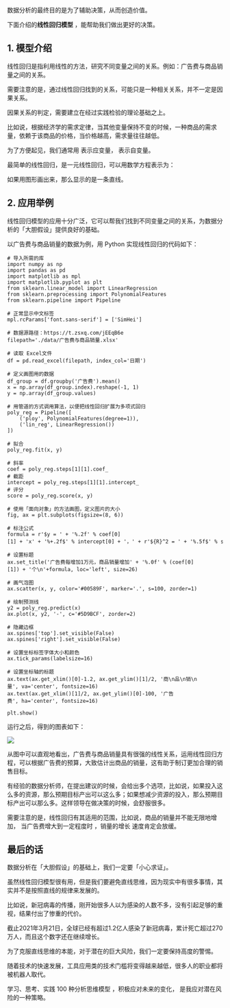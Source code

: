 数据分析的最终目的是为了辅助决策，从而创造价值。

下面介绍的**线性回归模型** ，能帮助我们做出更好的决策。

## **1\. 模型介绍**

线性回归是指利用线性的方法，研究不同变量之间的关系。例如：广告费与商品销量之间的关系。

需要注意的是，通过线性回归找到的关系，可能只是一种相关关系，并不一定是因果关系。

因果关系的判定，需要建立在经过实践检验的理论基础之上。

比如说，根据经济学的需求定律，当其他变量保持不变的时候，一种商品的需求量，依赖于该商品的价格，当价格越高，需求量往往越低。

为了方便起见，我们通常用  表示应变量，  表示自变量。

最简单的线性回归，是一元线性回归，可以用数学方程表示为：

如果用图形画出来，那么显示的是一条直线。

## **2\. 应用举例**

线性回归模型的应用十分广泛，它可以帮我们找到不同变量之间的关系，为数据分析的「大胆假设」提供良好的基础。

以广告费与商品销量的数据为例，用 Python 实现线性回归的代码如下：

    
    
    # 导入所需的库  
    import numpy as np  
    import pandas as pd  
    import matplotlib as mpl  
    import matplotlib.pyplot as plt  
    from sklearn.linear_model import LinearRegression  
    from sklearn.preprocessing import PolynomialFeatures  
    from sklearn.pipeline import Pipeline  
      
    # 正常显示中文标签  
    mpl.rcParams['font.sans-serif'] = ['SimHei']  
      
    # 数据源路径：https://t.zsxq.com/jEEqB6e  
    filepath='./data/广告费与商品销量.xlsx'  
      
    # 读取 Excel文件  
    df = pd.read_excel(filepath, index_col='日期')  
      
    # 定义画图用的数据  
    df_group = df.groupby('广告费').mean()  
    x = np.array(df_group.index).reshape(-1, 1)  
    y = np.array(df_group.values)  
      
    # 用管道的方式调用算法，以便把线性回归扩展为多项式回归  
    poly_reg = Pipeline([  
        ('ploy', PolynomialFeatures(degree=1)),  
        ('lin_reg', LinearRegression())  
    ])  
      
    # 拟合  
    poly_reg.fit(x, y)  
      
    # 斜率  
    coef = poly_reg.steps[1][1].coef_  
    # 截距  
    intercept = poly_reg.steps[1][1].intercept_  
    # 评分  
    score = poly_reg.score(x, y)  
      
    # 使用「面向对象」的方法画图，定义图片的大小  
    fig, ax = plt.subplots(figsize=(8, 6))  
      
    # 标注公式  
    formula = r'$y = ' + '%.2f' % coef[0][1] + 'x' + '%+.2f$' % intercept[0] + '，' + r'${R}^2 = ' + '%.5f$' % score  
      
    # 设置标题  
    ax.set_title('广告费每增加1万元，商品销量增加' + '%.0f' % (coef[0][1]) + '个\n'+formula, loc='left', size=26)  
      
    # 画气泡图  
    ax.scatter(x, y, color='#00589F', marker='.', s=100, zorder=1)  
      
    # 绘制预测线  
    y2 = poly_reg.predict(x)  
    ax.plot(x, y2, '-', c='#5D9BCF', zorder=2)  
      
    # 隐藏边框  
    ax.spines['top'].set_visible(False)  
    ax.spines['right'].set_visible(False)  
      
    # 设置坐标标签字体大小和颜色  
    ax.tick_params(labelsize=16)  
      
    # 设置坐标轴的标题  
    ax.text(ax.get_xlim()[0]-1.2, ax.get_ylim()[1]/2, '商\n品\n销\n量', va='center', fontsize=16)  
    ax.text(ax.get_xlim()[1]/2, ax.get_ylim()[0]-100, '广告费', ha='center', fontsize=16)  
      
    plt.show()  
    

运行之后，得到的图表如下：

![](https://mmbiz.qpic.cn/mmbiz_jpg/giaycic3UNwo21FEicNia56ITKlibO3gFuP3WBcwMkkocibrH8hgJuiauTC4WaKXt2Zw2AJyClVRpIFibACUYMIlgNf5LQ/640?wx_fmt=jpeg)

从图中可以直观地看出，广告费与商品销量具有很强的线性关系，运用线性回归方程，可以根据广告费的预算，大致估计出商品的销量，这有助于制订更加合理的销售目标。

有经验的数据分析师，在提出建议的时候，会给出多个选项，比如说，如果投入这么多的资源，那么预期目标产出可以这么多；如果想减少资源的投入，那么预期目标产出可以那么多。这样领导在做决策的时候，会舒服很多。

需要注意的是，线性回归有其适用的范围，比如说，商品的销量并不能无限地增加，  当广告费增大到一定程度时  ，销量的增长  速度肯定会放缓。

## **最后的话**

数据分析在「大胆假设」的基础上，我们一定要「小心求证」。

虽然线性回归模型很有用，但是我们要避免直线思维，因为现实中有很多事情，其实并不是按照直线的规律来发展的。

比如说，新冠病毒的传播，刚开始很多人以为感染的人数不多，没有引起足够的重视，结果付出了惨重的代价。

截止2021年3月21日，全球已经有超过1.2亿人感染了新冠病毒，累计死亡超过270万人，而且这个数字还在继续增长。

为了克服直线思维的本能，对于潜在的巨大风险，我们一定要保持高度的警惕。

随着技术的快速发展，工具应用类的技术门槛将变得越来越低，很多人的职业都将被机器人取代。

学习、思考、实践 100 种分析思维模型  ，积极应对未来的变化，  是我应对潜在风险的一种策略。